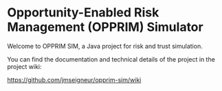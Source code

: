 Opportunity-Enabled Risk Management (OPPRIM) Simulator
=========

Welcome to OPPRIM SIM, a Java project for risk and trust simulation.

You can find the documentation and technical details of the project in the project wiki:

https://github.com/jmseigneur/opprim-sim/wiki
